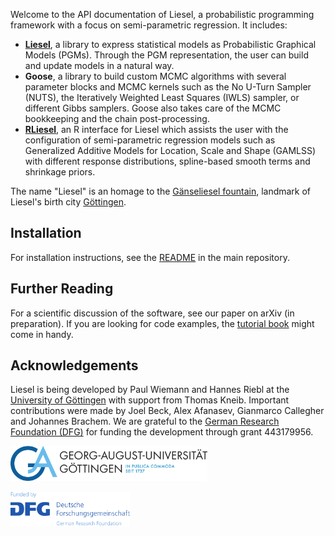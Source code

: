 Welcome to the API documentation of Liesel, a probabilistic programming framework with
a focus on semi-parametric regression. It includes:

- [**Liesel**][1], a library to express statistical models as Probabilistic Graphical
  Models (PGMs). Through the PGM representation, the user can build and update models
  in a natural way.
- **Goose**, a library to build custom MCMC algorithms with several parameter blocks
  and MCMC kernels such as the No U-Turn Sampler (NUTS), the Iteratively Weighted Least
  Squares (IWLS) sampler, or different Gibbs samplers. Goose also takes care of the
  MCMC bookkeeping and the chain post-processing.
- [**RLiesel**][2], an R interface for Liesel which assists the user with the
  configuration of semi-parametric regression models such as Generalized Additive
  Models for Location, Scale and Shape (GAMLSS) with different response distributions,
  spline-based smooth terms and shrinkage priors.

The name "Liesel" is an homage to the [Gänseliesel fountain][3], landmark of Liesel's
birth city [Göttingen][4].

## Installation

For installation instructions, see the [README][5] in the main repository.

## Further Reading

For a scientific discussion of the software, see our paper on arXiv (in preparation).
If you are looking for code examples, the [tutorial book][6] might come in handy.

## Acknowledgements

Liesel is being developed by Paul Wiemann and Hannes Riebl at the
[University of Göttingen][7] with support from Thomas Kneib. Important contributions
were made by Joel Beck, Alex Afanasev, Gianmarco Callegher and Johannes Brachem. We are
grateful to the [German Research Foundation (DFG)][8] for funding the development
through grant 443179956.

<!-- TODO: Use main branch for logos -->
<img src="https://raw.githubusercontent.com/liesel-devs/liesel/sphinx-docs/docs/source/_static/uni-goe.svg" alt="University of Göttingen" style="height: 4em; margin: 0 1em 1em 0">
<img src="https://raw.githubusercontent.com/liesel-devs/liesel/sphinx-docs/docs/source/_static/funded-by-dfg.svg" alt="Funded by DFG" style="height: 4em; margin: 0 1em 1em 0">

[1]: https://github.com/liesel-devs/liesel
[2]: https://github.com/liesel-devs/rliesel
[3]: https://en.wikipedia.org/wiki/G%C3%A4nseliesel
[4]: https://en.wikipedia.org/wiki/G%C3%B6ttingen
[5]: https://github.com/liesel-devs/liesel#installation
[6]: https://liesel-devs.github.io/liesel-tutorials
[7]: https://www.uni-goettingen.de/en
[8]: https://www.dfg.de/en
